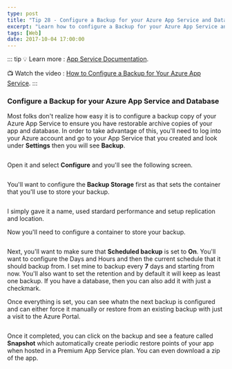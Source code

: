 ```yaml
---
type: post
title: "Tip 28 - Configure a Backup for your Azure App Service and Database"
excerpt: "Learn how to configure a Backup for your Azure App Service and Database"
tags: [Web]
date: 2017-10-04 17:00:00
---
```


::: tip
:bulb: Learn more : [App Service Documentation](https://docs.microsoft.com/azure/app-service?WT.mc_id=docs-azuredevtips-azureappsdev).

:tv: Watch the video : [How to Configure a Backup for Your Azure App Service](https://www.youtube.com/watch?v=uQXDkW1pCzs&list=PLLasX02E8BPCNCK8Thcxu-Y-XcBUbhFWC&index=23?WT.mc_id=youtube-azuredevtips-azureappsdev).
:::

### Configure a Backup for your Azure App Service and Database

Most folks don't realize how easy it is to configure a backup copy of your Azure App Service to ensure you have restorable archive copies of your app and database. In order to take advantage of this, you'll need to log into your Azure account and go to your App Service that you created and look under **Settings** then you will see **Backup**.

<img :src="$withBase('/files/backupazure1.png')">

Open it and select **Configure** and you'll see the following screen.

<img :src="$withBase('/files/backupazure2.png')">

You'll want to configure the **Backup Storage** first as that sets the container that you'll use to store your backup.

<img :src="$withBase('/files/backupazure3.png')">

I simply gave it a name, used stardard performance and setup replication and location.

Now you'll need to configure a container to store your backup.

<img :src="$withBase('/files/backupazure4.png')">

Next, you'll want to make sure that **Scheduled backup** is set to **On**. You'll want to configure the Days and Hours and then the current schedule that it should backup from. I set mine to backup every **7** days and starting from now. You'll also want to set the retention and by default it will keep as least one backup. If you have a database, then you can also add it with just a checkmark.

Once everything is set, you can see whatn the next backup is configured and can either force it manually or restore from an existing backup with just a visit to the Azure Portal.

<img :src="$withBase('/files/backupazure5.png')">

Once it completed, you can click on the backup and see a feature called **Snapshot** which automatically create periodic restore points of your app when hosted in a Premium App Service plan. You can even download a zip of the app.
